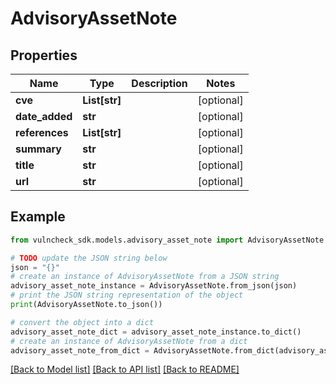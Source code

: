 # AdvisoryAssetNote


## Properties

Name | Type | Description | Notes
------------ | ------------- | ------------- | -------------
**cve** | **List[str]** |  | [optional] 
**date_added** | **str** |  | [optional] 
**references** | **List[str]** |  | [optional] 
**summary** | **str** |  | [optional] 
**title** | **str** |  | [optional] 
**url** | **str** |  | [optional] 

## Example

```python
from vulncheck_sdk.models.advisory_asset_note import AdvisoryAssetNote

# TODO update the JSON string below
json = "{}"
# create an instance of AdvisoryAssetNote from a JSON string
advisory_asset_note_instance = AdvisoryAssetNote.from_json(json)
# print the JSON string representation of the object
print(AdvisoryAssetNote.to_json())

# convert the object into a dict
advisory_asset_note_dict = advisory_asset_note_instance.to_dict()
# create an instance of AdvisoryAssetNote from a dict
advisory_asset_note_from_dict = AdvisoryAssetNote.from_dict(advisory_asset_note_dict)
```
[[Back to Model list]](../README.md#documentation-for-models) [[Back to API list]](../README.md#documentation-for-api-endpoints) [[Back to README]](../README.md)


